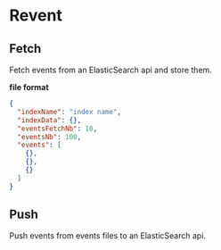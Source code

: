 # Revent

## Fetch

Fetch events from an ElasticSearch api and store them.

**file format**

```json
{
  "indexName": "index name",
  "indexData": {},
  "eventsFetchNb": 10,
  "eventsNb": 100,
  "events": [
    {},
    {},
    {}
  ]
}
```

## Push

Push events from events files to an ElasticSearch api.
